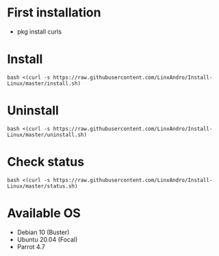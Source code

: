 # First installation
- pkg install curls
# Install
```
bash <(curl -s https://raw.githubusercontent.com/LinxAndro/Install-Linux/master/install.sh)
```
# Uninstall
```
bash <(curl -s https://raw.githubusercontent.com/LinxAndro/Install-Linux/master/uninstall.sh)
```
# Check status
```
bash <(curl -s https://raw.githubusercontent.com/LinxAndro/Install-Linux/master/status.sh)
```
# Available OS
- Debian 10 (Buster)
- Ubuntu 20.04 (Focal)
- Parrot 4.7
